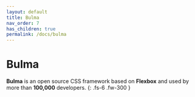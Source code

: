 ```yaml
---
layout: default
title: Bulma
nav_order: 7
has_children: true
permalink: /docs/bulma
---
```


# Bulma

**Bulma** is an open source CSS framework based on **Flexbox** and used by more than **100,000** developers.
{: .fs-6 .fw-300 }